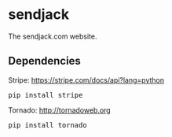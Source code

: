 sendjack
========

The sendjack.com website.

Dependencies
--------
Stripe: https://stripe.com/docs/api?lang=python 
<pre>pip install stripe</pre>
Tornado: http://tornadoweb.org
<pre>pip install tornado</pre>
